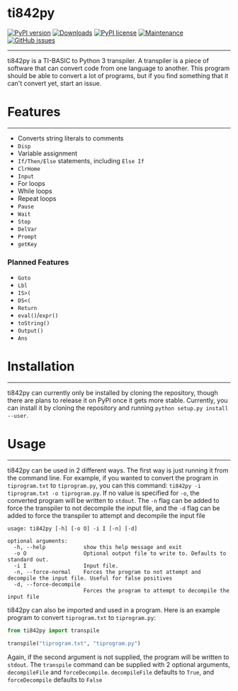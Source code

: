 # ti842py

[![PyPI version](https://badge.fury.io/py/ti842py.svg)](https://badge.fury.io/py/ti842py)
[![Downloads](https://pepy.tech/badge/ti842py)](https://pepy.tech/project/ti842py)
[![PyPI license](https://img.shields.io/pypi/l/ansicolortags.svg)](https://pypi.python.org/pypi/ansicolortags/)
[![Maintenance](https://img.shields.io/badge/Maintained%3F-yes-green.svg)](https://GitHub.com/TabulateJarl8/ti842py/graphs/commit-activity)
[![GitHub issues](https://img.shields.io/github/issues/TabulateJarl8/ti842py.svg)](https://GitHub.com/TabulateJarl8/ti842py/issues/)

----

ti842py is a TI-BASIC to Python 3 transpiler. A transpiler is a piece of software that can convert code from one language to another. This program should be able to convert a lot of programs, but if you find something that it can't convert yet, start an issue.

# Features

----

 - Converts string literals to comments
 - `Disp`
 - Variable assignment
 - `If/Then/Else` statements, including `Else If`
 - `ClrHome`
 - `Input`
 - For loops
 - While loops
 - Repeat loops
 - `Pause`
 - `Wait`
 - `Stop`
 - `DelVar`
 - `Prompt`
 - `getKey`

### Planned Features
 - `Goto`
 - `Lbl`
 - `IS>(`
 - `DS<(`
 - `Return`
 - `eval()`/`expr()`
 - `toString()`
 - `Output()`
 - `Ans`

# Installation

----

ti842py can currently only be installed by cloning the repository, though there are plans to release it on PyPI once it gets more stable. Currently, you can install it by cloning the repository and running `python setup.py install --user`.

# Usage

----

ti842py can be used in 2 different ways. The first way is just running it from the command line. For example, if you wanted to convert the program in `tiprogram.txt` to `tiprogram.py`, you can this command: `ti842py -i tiprogram.txt -o tiprogram.py`. If no value is specified for `-o`, the converted program will be written to `stdout`. The `-n` flag can be added to force the transpiler to not decompile the input file, and the `-d` flag can be added to force the transpiler to attempt and decompile the input file

```
usage: ti842py [-h] [-o O] -i I [-n] [-d]

optional arguments:
  -h, --help            show this help message and exit
  -o O                  Optional output file to write to. Defaults to standard out.
  -i I                  Input file.
  -n, --force-normal    Forces the program to not attempt and decompile the input file. Useful for false positives
  -d, --force-decompile
                        Forces the program to attempt to decompile the input file
```

ti842py can also be imported and used in a program. Here is an example program to convert `tiprogram.txt` to `tiprogram.py`:

```py
from ti842py import transpile

transpile("tiprogram.txt", "tiprogram.py")
```
Again, if the second argument is not supplied, the program will be written to `stdout`. The `transpile` command can be supplied with 2 optional arguments, `decompileFile` and `forceDecompile`. `decompileFile` defaults to `True`, and `forceDecompile` defaults to `False`